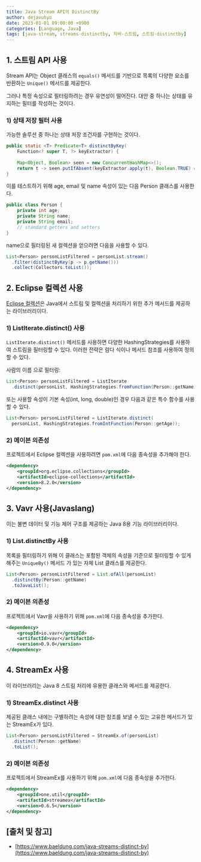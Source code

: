 ```yaml
---
title: Java Stream API의 DistinctBy
author: dejavuhyo
date: 2023-01-01 09:00:00 +0900
categories: [Language, Java]
tags: [java-stream, streams-distinctby, 자바-스트림, 스트림-distinctby]
---
```


## 1. 스트림 API 사용
Stream API는 Object 클래스의 `equals()` 메서드를 기반으로 목록의 다양한 요소를 반환하는 `Unique()` 메서드를 제공한다.

그러나 특정 속성으로 필터링하려는 경우 유연성이 떨어진다. 대안 중 하나는 상태를 유지하는 필터를 작성하는 것이다.

### 1) 상태 저장 필터 사용
가능한 솔루션 중 하나는 상태 저장 조건자를 구현하는 것이다.

```java
public static <T> Predicate<T> distinctByKey(
    Function<? super T, ?> keyExtractor) {
  
    Map<Object, Boolean> seen = new ConcurrentHashMap<>(); 
    return t -> seen.putIfAbsent(keyExtractor.apply(t), Boolean.TRUE) == null; 
}
```

이를 테스트하기 위해 age, email 및 name 속성이 있는 다음 Person 클래스를 사용한다.

```java
public class Person { 
    private int age; 
    private String name; 
    private String email; 
    // standard getters and setters 
}
```

name으로 필터링된 새 컬렉션을 얻으려면 다음을 사용할 수 있다.

```java
List<Person> personListFiltered = personList.stream() 
  .filter(distinctByKey(p -> p.getName())) 
  .collect(Collectors.toList());
```

## 2. Eclipse 컬렉션 사용
[Eclipse 컬렉션](https://eclipse.dev/collections/)은 Java에서 스트림 및 컬렉션을 처리하기 위한 추가 메서드를 제공하는 라이브러리이다.

### 1) ListIterate.distinct() 사용
`ListIterate.distinct()` 메서드를 사용하면 다양한 HashingStrategies를 사용하여 스트림을 필터링할 수 있다. 이러한 전략은 람다 식이나 메서드 참조를 사용하여 정의할 수 있다.

사람의 이름 으로 필터링:

```java
List<Person> personListFiltered = ListIterate
  .distinct(personList, HashingStrategies.fromFunction(Person::getName));
```

또는 사용할 속성이 기본 속성(int, long, double)인 경우 다음과 같은 특수 함수를 사용할 수 있다.

```java
List<Person> personListFiltered = ListIterate.distinct(
  personList, HashingStrategies.fromIntFunction(Person::getAge));
```

### 2) 메이븐 의존성
프로젝트에서 Eclipse 컬렉션을 사용하려면 `pom.xml`에 다음 종속성을 추가해야 한다.

```xml
<dependency> 
    <groupId>org.eclipse.collections</groupId> 
    <artifactId>eclipse-collections</artifactId> 
    <version>8.2.0</version> 
</dependency>
```

## 3. Vavr 사용(Javaslang)
이는 불변 데이터 및 기능 제어 구조를 제공하는 Java 8용 기능 라이브러리이다.

### 1) List.distinctBy 사용
목록을 필터링하기 위해 이 클래스는 포함된 객체의 속성을 기준으로 필터링할 수 있게 해주는 `UniqueBy()` 메서드 가 있는 자체 List 클래스를 제공한다.

```java
List<Person> personListFiltered = List.ofAll(personList)
  .distinctBy(Person::getName)
  .toJavaList();
```

### 2) 메이븐 의존성
프로젝트에서 Vavr을 사용하기 위해 `pom.xml`에 다음 종속성을 추가한다.

```xml
<dependency> 
    <groupId>io.vavr</groupId> 
    <artifactId>vavr</artifactId> 
    <version>0.9.0</version>  
</dependency>
```

## 4. StreamEx 사용
이 라이브러리는 Java 8 스트림 처리에 유용한 클래스와 메서드를 제공한다.

### 1) StreamEx.distinct 사용
제공된 클래스 내에는 구별하려는 속성에 대한 참조를 보낼 수 있는 고유한 메서드가 있는 StreamEx가 있다.

```java
List<Person> personListFiltered = StreamEx.of(personList)
  .distinct(Person::getName)
  .toList();
```

### 2) 메이븐 의존성
프로젝트에서 StreamEx를 사용하기 위해 `pom.xml`에 다음 종속성을 추가한다.

```xml
<dependency> 
    <groupId>one.util</groupId> 
    <artifactId>streamex</artifactId> 
    <version>0.6.5</version> 
</dependency>
```

## [출처 및 참고]
* [https://www.baeldung.com/java-streams-distinct-by](https://www.baeldung.com/java-streams-distinct-by)
